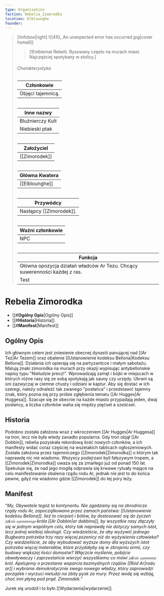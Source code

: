 ```yaml
---
type: Organisation
faction: Rebelia_Zimorodka
location: Elblounghe
founder: 
---
```


> [!infobox|right]
> ![[410_ An unexpected error has occurred.jpg|cover hsmall]]
> > [!Emblemat Rebelii. Rysowany często na murach miast. Najczęściej spotykany w stolicy.]
> ###### Charakterystyka
> | Członkowie |
> | ---- |
> | Objęci tajemnicą. |
> 
> ###### 
> | Inne nazwy |
> | ---- |
> | Bluźnierczy Kult |
> | Niebieski ptak |
>
>###### 
> | Założyciel | 
> | ---- |
> | [[Zimorodek]] |
>
>###### 
> | Główna Kwatera |
> | ---- |
> | [[Elblounghe]] |
>
>###### 
> | Przywódcy |  
> | ---- |
> | Następcy [[Zimorodek]]. |
>
> ###### 
> | Ważni członkowie |  
> | ---- |
> | NPC |
>
> ###### 
> | Funkcja |  
> | ---- |
> | Główna opozycja działań władców Ar Tezu. Chcący suwerenności każdej z ras. |
> | Test |

# **Rebelia Zimorodka**


- [[#**Ogólny Opis**|Ogólny Opis]]
- [[#**Historia**|Historia]]
- [[#**Manifest**|Manifest]]



## **Ogólny Opis**

Ich głównym celem jest zniesienie obecnej dynastii panującej nad [[Ar Tez|Ar Tezem]] oraz obalenie [[Ustanowienie kodeksu Bellona|Kodeksu Bellona]]. Działania ich opierają się na partyzantcce i małym sabotażu. Malują znaki zimorodka na murach przy okazji wypisując antybellońskie napisy typu "Nieludzie precz!". Wprowadzają zamęt i bójki w miejscach w których różne rasy się ze sobą spotykają jak sauny czy urzędy. Ubrani są oni zazwyczaj w ciemne chusty i odziani w kaptur. Aby się dostać w ich szeregi, należy odnaleźć tak zwanego "posłańca" i przedstawić tajemny znak, który pozna się przy próbie zgłębienia tematu [[Ar Hugges|Ar Huggesa]]. Szacuje się że obecnie na każde miasto przypadają jeden, dwaj posłańcy, a liczba członków waha się między pięćset a sześćset. 


## **Historia**

Podobno została założona wraz z wkroczeniem [[Ar Hugges|Ar Huggesa]] na tron, lecz nie była wtedy zanadto popularna. Gdy tron objął [[Ar Dobbin]], rebelia pozyskała rekordową ilość nowych członków, a ich manifesty widać coraz częściej na wszelakich tablicach ogłoszeniowych. Została założona przez tajemniczego [[Zimorodek|Zimorodka]] o którym tak naprawdę nic nie wiadomo. Wszyscy podejrzani byli fałszywym tropem, a [[Zimorodek|Zimorodka]] uważa się za zmarłego już od ponad 150 lat. Spekuluje się, że nad jego mogiłą odprawia się krwawe rytuały mające na celu manifestowanie obalenia rządu rodu Ar, jednak nie jest to do końca pewne, gdyż nie wiadomo gdzie [[Zimorodek]] do tej pory leży.

## **Manifest**

"*My, Obywatele tegóż to kontynentu.
Nie zgadzamy się na zbrodnicze rządy rodu Ar, zapoczątkowane przez zamach państwa: [[Ustanowienie kodeksu Bellona]].
Ileż to cierpień i bólów, by dostosować się do życzeń 𝔧𝔞ś𝔫𝔦𝔢 𝔰𝔷𝔞𝔫𝔬𝔴𝔫𝔢𝔤𝔬 króla [[Ar Dobbin|ar dobbina]], by wszystkie rasy złączyły się w jednym wspólnym celu, który tak naprawdę nie dotyczy samych istot, lecz jednej wielkiej ideologii. Czy wiedzielście, że aby wyżywić jednego Bugbeara potrzeba trzy razy więcej pszenicy niż do wyżywienia człowieka? Czy wiedzieliście, że aby wybudować wyższe domy dla wyższych istot potrzeba więcej materiałów, które przydałyby się w zbrojeniu armii, czy budowy większej ilości domostw? Włączcie myślenie, pobijcie obwoływaczy i zaprzestańcie wierzyć wszystkiemu co mówi 𝔧𝔞ś𝔫𝔦𝔢 𝔰𝔷𝔞𝔫𝔬𝔴𝔫𝔶 król. Apelujemy o przestanie wsparcia bezmyślnych rządów [[Ród Ar|rodu ar]] i wybranie demokratycznie swego nowego władzy, który zaprowadzi porządek i wyrzuci nieludzi na zbity pysk za mury.
Przez wodę się wzbiję, choć inni płyną pod prąd. 
Zimorodek.*"

Jurek się urodził i to było [[Wydarzenia|wydarzenie]].


